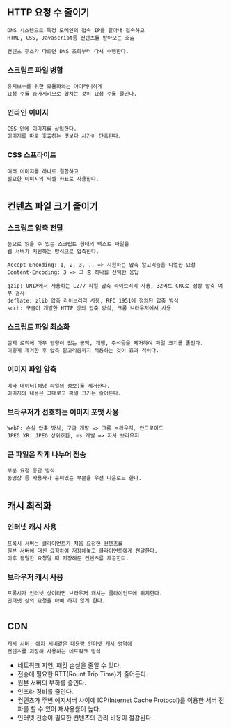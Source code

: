 ## HTTP 요청 수 줄이기

    DNS 시스템으로 특정 도메인의 접속 IP를 알아내 접속하고
    HTML, CSS, Javascript등 컨텐츠를 받아오는 호출

    컨텐츠 주소가 다르면 DNS 조회부터 다시 수행한다.

### 스크립트 파일 병합

    유지보수를 위한 모듈화와는 아이러니하게
    요청 수를 증가시키므로 합치는 것이 요청 수를 줄인다.

### 인라인 이미지

    CSS 안에 이미지를 삽입한다.
    이미지를 따로 호출하는 것보다 시간이 단축된다.

### CSS 스프라이트

    여러 이미지를 하나로 결합하고
    필요한 이미지의 픽셀 좌표로 사용한다.

#

## 컨텐츠 파일 크기 줄이기

### 스크립트 압축 전달

    눈으로 읽을 수 있는 스크립트 형태의 텍스트 파일을
    웹 서버가 지원하는 방식으로 압축한다.

    Accept-Encoding: 1, 2, 3, .. => 지원하는 압축 알고리즘을 나열한 요청
    Content-Encoding: 3 => 그 중 하나를 선택한 응답

    gzip: UNIX에서 사용하는 LZ77 파일 압축 라이브러리 사용, 32비트 CRC로 정상 압축 여부 검사
    deflate: zlib 압축 라이브러리 사용, RFC 1951에 정의된 압축 방식
    sdch: 구글이 개발한 HTTP 상의 압축 방식, 크롬 브라우저에서 사용

### 스크립트 파일 최소화

    실제 로직에 아무 영향이 없는 공백, 개행, 주석등을 제거하여 파일 크기를 줄인다.
    이렇게 제거한 후 압축 알고리즘까지 적용하는 것이 효과 적이다.

### 이미지 파일 압축

    메타 데이터(해당 파일의 정보)를 제거한다.
    이미지의 내용은 그대로고 파일 크기는 줄어든다.

### 브라우저가 선호하는 이미지 포맷 사용

    WebP: 손실 압축 방식, 구글 개발 => 크롬 브라우저, 안드로이드
    JPEG XR: JPEG 상위호환, ms 개발 => 자사 브라우저

### 큰 파일은 작게 나누어 전송

    부분 요청 응답 방식
    동영상 등 사용자가 흥미있는 부분을 우선 다운로드 한다.

#

## 캐시 최적화

### 인터넷 캐시 사용

    프록시 서버는 클라이언트가 처음 요청한 컨텐츠를
    원본 서버에 대신 요청하여 저장해놓고 클라이언트에게 전달한다.
    이후 동일한 요청일 때 저장해둔 컨텐츠를 제공한다.

### 브라우저 캐시 사용

    프록시가 인터넷 상이라면 브라우저 캐시는 클라이언트에 위치한다.
    인터넷 상의 요청을 아예 하지 않게 한다.

#

## CDN

    캐시 서버, 에지 서버같은 대용량 인터넷 캐시 영역에
    컨텐츠를 저장해 사용하는 네트워크 방식

-   네트워크 지연, 패킷 손실을 줄일 수 있다.
-   전송에 필요한 RTT(Rount Trip Time)가 줄어든다.
-   원본 서버의 부하를 줄인다.
-   인프라 경비를 줄인다.
-   컨텐츠가 주변 에지서버 사이에 ICP(Internet Cache Protocol)를
    이용한 서버 전파를 할 수 있어 재사용률이 높다.
-   인터넷 전송이 필요한 컨텐츠의 관리 비용이 절감된다.
